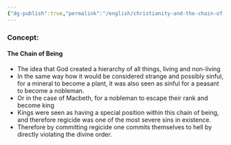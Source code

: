 ```yaml
---
{"dg-publish":true,"permalink":"/english/christianity-and-the-chain-of-being/"}
---
```


### Concept:
#### The Chain of Being
- The idea that God created a hierarchy of all things, living and non-living
- In the same way how it would be considered strange and possibly sinful, for a mineral to become a plant, it was also seen as sinful for a peasant to become a nobleman.
- Or in the case of Macbeth, for a nobleman to escape their rank and become king
- Kings were seen as having a special position within this chain of being, and therefore regicide was one of the most severe sins in existence.
- Therefore by committing regicide one commits themselves to hell by directly violating the divine order.